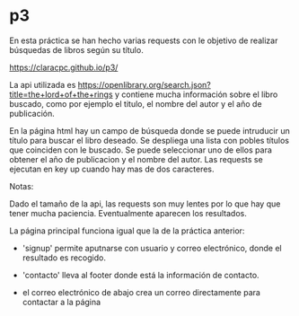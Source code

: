 # p3

En esta práctica se han hecho varias requests con le objetivo de realizar búsquedas de libros según su título. 

https://claracpc.github.io/p3/

La api utilizada es https://openlibrary.org/search.json?title=the+lord+of+the+rings y contiene mucha información sobre el libro buscado, como por ejemplo el titulo, el nombre del autor y el año de publicación. 

En la página html hay un campo de búsqueda donde se puede intruducir un título para buscar el libro deseado. Se despliega una lista con pobles títulos que coinciden con le buscado. Se puede seleccionar uno de ellos para obtener el año de publicacion y el nombre del autor. Las requests se ejecutan en key up cuando hay mas de dos caracteres.

Notas: 

Dado el tamaño de la api, las requests son muy lentes por lo que hay que tener mucha paciencia. Eventualmente aparecen los resultados.

La página principal funciona igual que la de la práctica anterior:

 - 'signup' permite aputnarse con usuario y correo electrónico, donde el resultado es recogido. 
  
 - 'contacto' lleva al footer donde está la información de contacto.
  
 - el correo electrónico de abajo crea un correo directamente para contactar a la página
